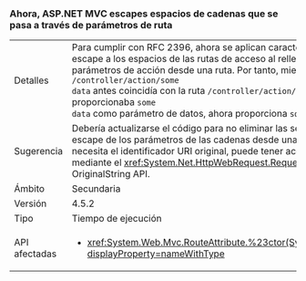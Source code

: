 ### <a name="aspnet-mvc-now-escapes-spaces-in-strings-passed-in-via-route-parameters"></a>Ahora, ASP.NET MVC escapes espacios de cadenas que se pasa a través de parámetros de ruta

|   |   |
|---|---|
|Detalles|Para cumplir con RFC 2396, ahora se aplican caracteres de escape a los espacios de las rutas de acceso al rellenar parámetros de acción desde una ruta. Por tanto, mientras que <code>/controller/action/some data</code> antes coincidía con la ruta <code>/controller/action/{data}</code> y proporcionaba <code>some data</code> como parámetro de datos, ahora proporciona <code>some%20data</code>.|
|Sugerencia|Debería actualizarse el código para no eliminar las secuencias de escape de los parámetros de las cadenas desde una ruta. Si se necesita el identificador URI original, puede tener acceso mediante el <xref:System.Net.HttpWebRequest.RequestUri>. OriginalString API.|
|Ámbito|Secundaria|
|Versión|4.5.2|
|Tipo|Tiempo de ejecución|
|API afectadas|<ul><li><xref:System.Web.Mvc.RouteAttribute.%23ctor(System.String)?displayProperty=nameWithType></li></ul>|


